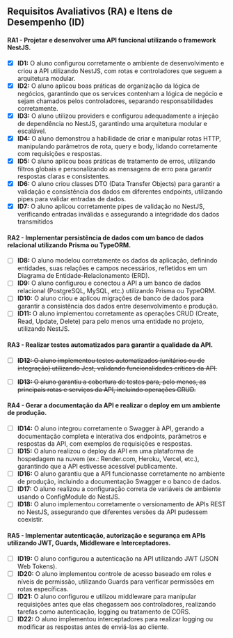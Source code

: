 ## Requisitos Avaliativos (RA) e Itens de Desempenho (ID)

#### RA1 - Projetar e desenvolver uma API funcional utilizando o framework NestJS.

- [x] **ID1:** O aluno configurou corretamente o ambiente de desenvolvimento e criou a API utilizando NestJS, com rotas e controladores que seguem a arquitetura modular.
- [x] **ID2:** O aluno aplicou boas práticas de organização da lógica de negócios, garantindo que os services contenham a lógica de negócio e sejam chamados pelos controladores, separando responsabilidades corretamente.
- [x] **ID3:** O aluno utilizou providers e configurou adequadamente a injeção de dependência no NestJS, garantindo uma arquitetura modular e escalável.
- [x] **ID4:** O aluno demonstrou a habilidade de criar e manipular rotas HTTP, manipulando parâmetros de rota, query e body, lidando corretamente com requisições e respostas.
- [x] **ID5:** O aluno aplicou boas práticas de tratamento de erros, utilizando filtros globais e personalizando as mensagens de erro para garantir respostas claras e consistentes.
- [x] **ID6:** O aluno criou classes DTO (Data Transfer Objects) para garantir a validação e consistência dos dados em diferentes endpoints, utilizando pipes para validar entradas de dados.
- [x] **ID7:** O aluno aplicou corretamente pipes de validação no NestJS, verificando entradas inválidas e assegurando a integridade dos dados transmitidos

#### RA2 - Implementar persistência de dados com um banco de dados relacional utilizando Prisma ou TypeORM.

- [ ] **ID8:** O aluno modelou corretamente os dados da aplicação, definindo entidades, suas relações e campos necessários, refletidos em um Diagrama de Entidade-Relacionamento (ERD).
- [ ] **ID9:** O aluno configurou e conectou a API a um banco de dados relacional (PostgreSQL, MySQL, etc.) utilizando Prisma ou TypeORM.
- [ ] **ID10:** O aluno criou e aplicou migrações de banco de dados para garantir a consistência dos dados entre desenvolvimento e produção.
- [ ] **ID11:** O aluno implementou corretamente as operações CRUD (Create, Read, Update, Delete) para pelo menos uma entidade no projeto, utilizando NestJS.

#### RA3 - Realizar testes automatizados para garantir a qualidade da API.

- [ ] ~~**ID12:** O aluno implementou testes automatizados (unitários ou de integração) utilizando Jest, validando funcionalidades críticas da API.~~

- [ ] ~~**ID13:** O aluno garantiu a cobertura de testes para, pelo menos, as principais rotas e serviços da API, incluindo operações CRUD.~~

#### RA4 - Gerar a documentação da API e realizar o deploy em um ambiente de produção.

- [ ] **ID14:** O aluno integrou corretamente o Swagger à API, gerando a documentação completa e interativa dos endpoints, parâmetros e respostas da API, com exemplos de requisições e respostas.
- [ ] **ID15:** O aluno realizou o deploy da API em uma plataforma de hospedagem na nuvem (ex.: Render.com, Heroku, Vercel, etc.), garantindo que a API estivesse acessível publicamente.
- [ ] **ID16:** O aluno garantiu que a API funcionasse corretamente no ambiente de produção, incluindo a documentação Swagger e o banco de dados.
- [ ] **ID17:** O aluno realizou a configuração correta de variáveis de ambiente usando o ConfigModule do NestJS.
- [ ] **ID18:** O aluno implementou corretamente o versionamento de APIs REST no NestJS, assegurando que diferentes versões da API pudessem coexistir.

#### RA5 - Implementar autenticação, autorização e segurança em APIs utilizando JWT, Guards, Middleware e Interceptadores.

- [ ] **ID19:** O aluno configurou a autenticação na API utilizando JWT (JSON Web Tokens).
- [ ] **ID20:** O aluno implementou controle de acesso baseado em roles e níveis de permissão, utilizando Guards para verificar permissões em rotas específicas.
- [ ] **ID21:** O aluno configurou e utilizou middleware para manipular requisições antes que elas chegassem aos controladores, realizando tarefas como autenticação, logging ou tratamento de CORS.
- [ ] **ID22:** O aluno implementou interceptadores para realizar logging ou modificar as respostas antes de enviá-las ao cliente.